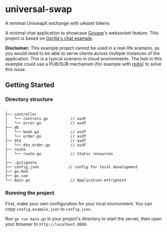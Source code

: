 # universal-swap
A minimal UniswapX exchange with uAsset tokens

A minimal chat application to showcase [Goyave](https://github.com/go-goyave/goyave)'s websocket feature. This project is based on [Gorilla's chat example](https://github.com/gorilla/websocket/tree/master/examples/chat).

**Disclaimer:** This example project cannot be used in a real-life scenario, as you would need to be able to serve clients across multiple instances of the application. This is a typical scenario in cloud environments. The hub in this example could use a PUB/SUB mechanism (for example with [redis](https://redis.io/docs/interact/pubsub/)) to solve this issue.

## Getting Started

### Directory structure

```
.
├── controller
│   └── controls.go          // asdf
│   └── error.go             // asdf
├── db
│   └── book.go              // asdf
│   └── order.go             // asdf
├── dto                      // asdf
│   └── dto_order.go         // asdf
├── route
│   └── route.go             // Static resources
│
├── .gitignore
├── config.json             // config for local development
├── go.mod
├── go.sum
└── main.go                  // Application entrypoint
```

### Running the project

First, make your own configuration for your local environment. You can copy `config.example.json` to `config.json`.

Run `go run main.go` in your project's directory to start the server, then open your browser to `http://localhost:8080`.
